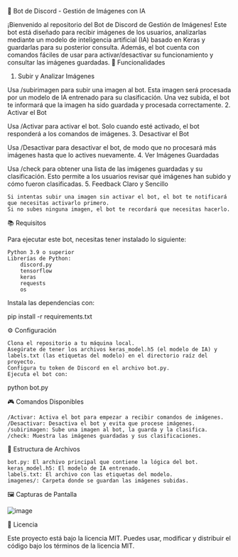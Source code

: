 🤖 Bot de Discord - Gestión de Imágenes con IA

¡Bienvenido al repositorio del Bot de Discord de Gestión de Imágenes! Este bot está diseñado para recibir imágenes de los usuarios, analizarlas mediante un modelo de inteligencia artificial (IA) basado en Keras y guardarlas para su posterior consulta. Además, el bot cuenta con comandos fáciles de usar para activar/desactivar su funcionamiento y consultar las imágenes guardadas.
🚀 Funcionalidades
1. Subir y Analizar Imágenes

Usa /subirimagen para subir una imagen al bot. Esta imagen será procesada por un modelo de IA entrenado para su clasificación. Una vez subida, el bot te informará que la imagen ha sido guardada y procesada correctamente.
2. Activar el Bot

Usa /Activar para activar el bot. Solo cuando esté activado, el bot responderá a los comandos de imágenes.
3. Desactivar el Bot

Usa /Desactivar para desactivar el bot, de modo que no procesará más imágenes hasta que lo actives nuevamente.
4. Ver Imágenes Guardadas

Usa /check para obtener una lista de las imágenes guardadas y su clasificación. Esto permite a los usuarios revisar qué imágenes han subido y cómo fueron clasificadas.
5. Feedback Claro y Sencillo

    Si intentas subir una imagen sin activar el bot, el bot te notificará que necesitas activarlo primero.
    Si no subes ninguna imagen, el bot te recordará que necesitas hacerlo.

📚 Requisitos

Para ejecutar este bot, necesitas tener instalado lo siguiente:

    Python 3.9 o superior
    Librerías de Python:
        discord.py
        tensorflow
        keras
        requests
        os

Instala las dependencias con:

pip install -r requirements.txt

⚙️ Configuración

    Clona el repositorio a tu máquina local.
    Asegúrate de tener los archivos keras_model.h5 (el modelo de IA) y labels.txt (las etiquetas del modelo) en el directorio raíz del proyecto.
    Configura tu token de Discord en el archivo bot.py.
    Ejecuta el bot con:

python bot.py

🎮 Comandos Disponibles

    /Activar: Activa el bot para empezar a recibir comandos de imágenes.
    /Desactivar: Desactiva el bot y evita que procese imágenes.
    /subirimagen: Sube una imagen al bot, la guarda y la clasifica.
    /check: Muestra las imágenes guardadas y sus clasificaciones.

📁 Estructura de Archivos

    bot.py: El archivo principal que contiene la lógica del bot.
    keras_model.h5: El modelo de IA entrenado.
    labels.txt: El archivo con las etiquetas del modelo.
    imagenes/: Carpeta donde se guardan las imágenes subidas.

🖼️ Capturas de Pantalla

![image](https://github.com/user-attachments/assets/ded2b12c-15ce-4244-aef5-2c860a692667)


📄 Licencia

Este proyecto está bajo la licencia MIT. Puedes usar, modificar y distribuir el código bajo los términos de la licencia MIT.
